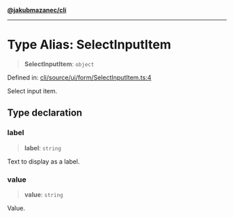 [**@jakubmazanec/cli**](../README.md)

---

# Type Alias: SelectInputItem

> **SelectInputItem**: `object`

Defined in:
[cli/source/ui/form/SelectInputItem.ts:4](https://github.com/jakubmazanec/tools/blob/b70ba93afff7f67760159378262d2c0b19cfed9e/packages/cli/source/ui/form/SelectInputItem.ts#L4)

Select input item.

## Type declaration

### label

> **label**: `string`

Text to display as a label.

### value

> **value**: `string`

Value.
